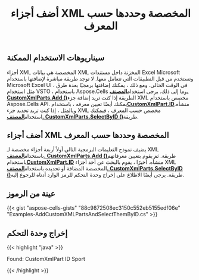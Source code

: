 ﻿---
title: أضف أجزاء XML المخصصة وحددها حسب المعرف
type: docs
weight: 70
url: /ar/net/add-custom-xml-parts-and-select-them-by-id/
---
## **سيناريوهات الاستخدام الممكنة**

أجزاء XML المخصصة هي بيانات XML المخزنة داخل مستندات Excel Microsoft وتستخدم من قبل التطبيقات التي تتعامل معها. لا توجد طريقة مباشرة لإضافتها باستخدام Microsoft Excel UI في الوقت الحالي. ومع ذلك ، يمكنك إضافتها برمجيًا بعدة طرق ، مثل استخدام VSTO ، باستخدام Aspose.Cells وما إلى ذلك. يرجى استخدام[**المصنف. CustomXmlParts.Add ()**](https://reference.aspose.com/cells/net/aspose.cells.markup/customxmlpartcollection/methods/add)الطريقة إذا كنت تريد إضافة جزء XML مخصص باستخدام Aspose.Cells API. يمكنك أيضًا تعيين معرفه ، باستخدام[**CustomXmlPart.ID**](https://reference.aspose.com/cells/net/aspose.cells.markup/customxmlpart/properties/id)منشأه. وبالمثل ، إذا كنت تريد تحديد جزء XML مخصص حسب المعرف ، فيمكنك استخدام[**المصنف. CustomXmlParts.SelectByID ()**](https://reference.aspose.com/cells/net/aspose.cells.markup/customxmlpartcollection/methods/selectbyid)طريقة.

## **أضف أجزاء XML المخصصة وحددها حسب المعرف**

يضيف نموذج التعليمات البرمجية التالي أولاً أربعة أجزاء مخصصة لـ XML باستخدام[**المصنف. CustomXmlParts.Add ()**](https://reference.aspose.com/cells/net/aspose.cells.markup/customxmlpartcollection/methods/add)طريقة. ثم يقوم بتعيين معرفاتهم باستخدام[**CustomXmlPart.ID**](https://reference.aspose.com/cells/net/aspose.cells.markup/customxmlpart/properties/id) منشأه. أخيرًا ، يقوم بالبحث عن أحد أجزاء XML المخصصة المضافة أو تحديده باستخدام[**المصنف. CustomXmlParts.SelectByID ()**](https://reference.aspose.com/cells/net/aspose.cells.markup/customxmlpartcollection/methods/selectbyid)طريقة. يرجى أيضًا الاطلاع على إخراج وحدة التحكم للرمز الوارد أدناه للرجوع إليه.

## **عينة من الرموز**

{{< gist "aspose-cells-gists" "88c9872508ec3150c552eb5155edf06e" "Examples-AddCustomXMLPartsAndSelectThemByID.cs" >}}

## **إخراج وحدة التحكم**

{{< highlight "java" >}}

 Found: CustomXmlPart ID Sport

{{< /highlight >}}
